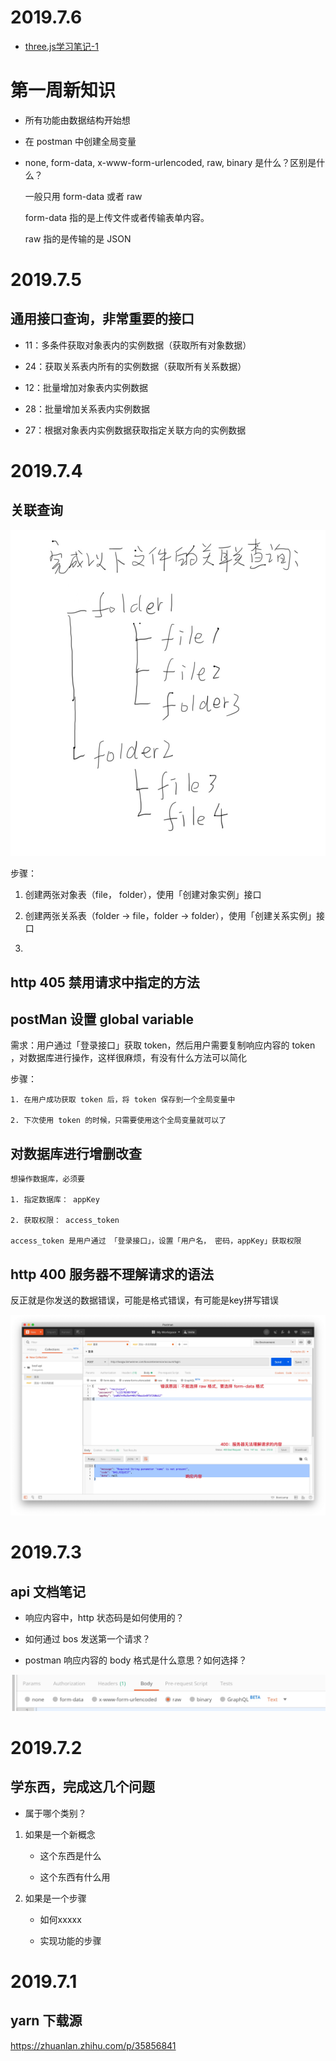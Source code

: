 
# 2019.7.6

- [three.js学习笔记-1](https://github.com/wojiaofengzhongzhuifeng/study/blob/master/blog/threejs学习笔记.md)

# 第一周新知识

- 所有功能由数据结构开始想

- 在 postman 中创建全局变量

- none, form-data, x-www-form-urlencoded, raw, binary 是什么？区别是什么？

    一般只用 form-data 或者 raw
    
    form-data 指的是上传文件或者传输表单内容。
    
    raw 指的是传输的是 JSON 


# 2019.7.5

## 通用接口查询，非常重要的接口

- 11：多条件获取对象表内的实例数据（获取所有对象数据）

- 24：获取关系表内所有的实例数据（获取所有关系数据）

- 12：批量增加对象表内实例数据

- 28：批量增加关系表内实例数据

- 27：根据对象表内实例数据获取指定关联方向的实例数据

# 2019.7.4

## 关联查询

![](https://raw.githubusercontent.com/wojiaofengzhongzhuifeng/image-host/master/img/20190704175210.png)

步骤：

1. 创建两张对象表（file， folder），使用「创建对象实例」接口

2. 创建两张关系表（folder -> file，folder -> folder），使用「创建关系实例」接口

3. 

## http 405 禁用请求中指定的方法

## postMan 设置 global variable

需求：用户通过「登录接口」获取 token，然后用户需要复制响应内容的 token ，对数据库进行操作，这样很麻烦，有没有什么方法可以简化

步骤：

    1. 在用户成功获取 token 后，将 token 保存到一个全局变量中
    
    2. 下次使用 token 的时候，只需要使用这个全局变量就可以了
    
## 对数据库进行增删改查

    想操作数据库，必须要
      
    1. 指定数据库： appKey
    
    2. 获取权限： access_token
    
    access_token 是用户通过 「登录接口」，设置「用户名， 密码，appKey」获取权限

## http 400 服务器不理解请求的语法

反正就是你发送的数据错误，可能是格式错误，有可能是key拼写错误

![](https://raw.githubusercontent.com/wojiaofengzhongzhuifeng/image-host/master/img/20190704103344.png)


# 2019.7.3

## api 文档笔记

- 响应内容中，http 状态码是如何使用的？

- 如何通过 bos 发送第一个请求？

- postman 响应内容的 body 格式是什么意思？如何选择？

![](https://raw.githubusercontent.com/wojiaofengzhongzhuifeng/image-host/master/img/20190703224813.png)


# 2019.7.2

## 学东西，完成这几个问题

- 属于哪个类别？

1. 如果是一个新概念

    - 这个东西是什么
    
    - 这个东西有什么用

2. 如果是一个步骤

   - 如何xxxxx
   
   - 实现功能的步骤

# 2019.7.1

## yarn 下载源

https://zhuanlan.zhihu.com/p/35856841
